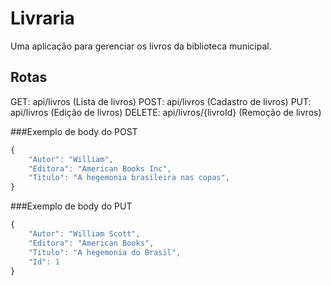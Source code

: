 # Livraria
Uma aplicação para gerenciar os livros da biblioteca municipal.

## Rotas
GET: api/livros (Lista de livros)
POST: api/livros (Cadastro de livros)
PUT: api/livros (Edição de livros)
DELETE: api/livros/{livroId} (Remoção de livros)

###Exemplo de body do POST
```javascript
{
	"Autor": "William",
	"Editora": "American Books Inc",
	"Titulo": "A hegemonia brasileira nas copas",
}
```

###Exemplo de body do PUT
```javascript
{
	"Autor": "William Scott",
	"Editora": "American Books",
	"Titulo": "A hegemonia do Brasil",
	"Id": 1
}
```
